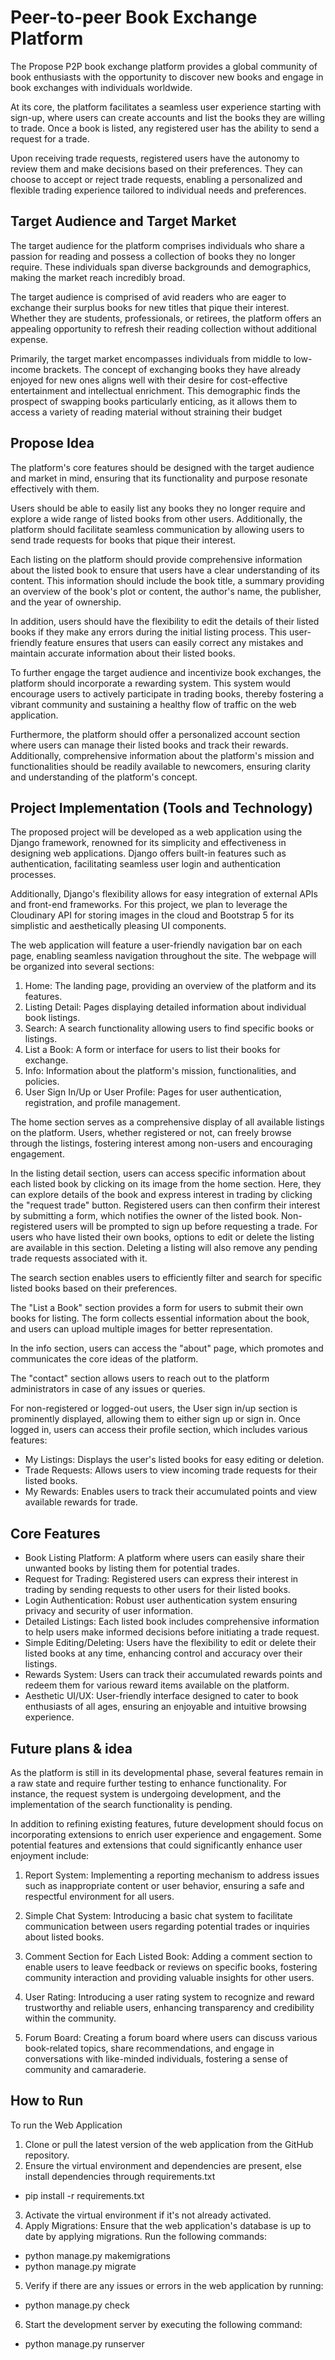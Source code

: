 # Peer-to-peer Book Exchange Platform 

The Propose P2P book exchange platform provides a global community of book enthusiasts with the opportunity to discover new books and engage in book exchanges with individuals worldwide.

At its core, the platform facilitates a seamless user experience starting with sign-up, where users can create accounts and list the books they are willing to trade. Once a book is listed, any registered user has the ability to send a request for a trade.

Upon receiving trade requests, registered users have the autonomy to review them and make decisions based on their preferences. They can choose to accept or reject trade requests, enabling a personalized and flexible trading experience tailored to individual needs and preferences.


## Target Audience and Target Market 

The target audience for the platform comprises individuals who share a passion for reading and possess a collection of books they no longer require. These individuals span diverse backgrounds and demographics, making the market reach incredibly broad.

The target audience is comprised of avid readers who are eager to exchange their surplus books for new titles that pique their interest. Whether they are students, professionals, or retirees, the platform offers an appealing opportunity to refresh their reading collection without additional expense.

Primarily, the target market encompasses individuals from middle to low-income brackets. The concept of exchanging books they have already enjoyed for new ones aligns well with their desire for cost-effective entertainment and intellectual enrichment. This demographic finds the prospect of swapping books particularly enticing, as it allows them to access a variety of reading material without straining their budget

## Propose Idea

The platform's core features should be designed with the target audience and market in mind, ensuring that its functionality and purpose resonate effectively with them.

Users should be able to easily list any books they no longer require and explore a wide range of listed books from other users. Additionally, the platform should facilitate seamless communication by allowing users to send trade requests for books that pique their interest.

Each listing on the platform should provide comprehensive information about the listed book to ensure that users have a clear understanding of its content. This information should include the book title, a summary providing an overview of the book's plot or content, the author's name, the publisher, and the year of ownership.

In addition, users should have the flexibility to edit the details of their listed books if they make any errors during the initial listing process. This user-friendly feature ensures that users can easily correct any mistakes and maintain accurate information about their listed books.

To further engage the target audience and incentivize book exchanges, the platform should incorporate a rewarding system. This system would encourage users to actively participate in trading books, thereby fostering a vibrant community and sustaining a healthy flow of traffic on the web application.

Furthermore, the platform should offer a personalized account section where users can manage their listed books and track their rewards. Additionally, comprehensive information about the platform's mission and functionalities should be readily available to newcomers, ensuring clarity and understanding of the platform's concept.

## Project Implementation (Tools and Technology)

The proposed project will be developed as a web application using the Django framework, renowned for its simplicity and effectiveness in designing web applications. Django offers built-in features such as authentication, facilitating seamless user login and authentication processes.

Additionally, Django's flexibility allows for easy integration of external APIs and front-end frameworks. For this project, we plan to leverage the Cloudinary API for storing images in the cloud and Bootstrap 5 for its simplistic and aesthetically pleasing UI components.

The web application will feature a user-friendly navigation bar on each page, enabling seamless navigation throughout the site. The webpage will be organized into several sections:

1. Home: The landing page, providing an overview of the platform and its features.
2. Listing Detail: Pages displaying detailed information about individual book listings.
3. Search: A search functionality allowing users to find specific books or listings.
4. List a Book: A form or interface for users to list their books for exchange.
5. Info: Information about the platform's mission, functionalities, and policies.
6. User Sign In/Up or User Profile: Pages for user authentication, registration, and profile management.

The home section serves as a comprehensive display of all available listings on the platform. Users, whether registered or not, can freely browse through the listings, fostering interest among non-users and encouraging engagement.

In the listing detail section, users can access specific information about each listed book by clicking on its image from the home section. Here, they can explore details of the book and express interest in trading by clicking the "request trade" button. Registered users can then confirm their interest by submitting a form, which notifies the owner of the listed book. Non-registered users will be prompted to sign up before requesting a trade. For users who have listed their own books, options to edit or delete the listing are available in this section. Deleting a listing will also remove any pending trade requests associated with it.

The search section enables users to efficiently filter and search for specific listed books based on their preferences.

The "List a Book" section provides a form for users to submit their own books for listing. The form collects essential information about the book, and users can upload multiple images for better representation.

In the info section, users can access the "about" page, which promotes and communicates the core ideas of the platform. 

The "contact" section allows users to reach out to the platform administrators in case of any issues or queries.

For non-registered or logged-out users, the User sign in/up section is prominently displayed, allowing them to either sign up or sign in. Once logged in, users can access their profile section, which includes various features:

- My Listings: Displays the user's listed books for easy editing or deletion.
- Trade Requests: Allows users to view incoming trade requests for their listed books.
- My Rewards: Enables users to track their accumulated points and view available rewards for trade.

## Core Features

- Book Listing Platform: A platform where users can easily share their unwanted books by listing them for potential trades.
- Request for Trading: Registered users can express their interest in trading by sending requests to other users for their listed books.
- Login Authentication: Robust user authentication system ensuring privacy and security of user information.
- Detailed Listings: Each listed book includes comprehensive information to help users make informed decisions before initiating a trade request.
- Simple Editing/Deleting: Users have the flexibility to edit or delete their listed books at any time, enhancing control and accuracy over their listings.
- Rewards System: Users can track their accumulated rewards points and redeem them for various reward items available on the platform.
- Aesthetic UI/UX: User-friendly interface designed to cater to book enthusiasts of all ages, ensuring an enjoyable and intuitive browsing experience.

## Future plans & idea

As the platform is still in its developmental phase, several features remain in a raw state and require further testing to enhance functionality. For instance, the request system is undergoing development, and the implementation of the search functionality is pending.

In addition to refining existing features, future development should focus on incorporating extensions to enrich user experience and engagement. Some potential features and extensions that could significantly enhance user enjoyment include:

1. Report System: Implementing a reporting mechanism to address issues such as inappropriate content or user behavior, ensuring a safe and respectful environment for all users.

2. Simple Chat System: Introducing a basic chat system to facilitate communication between users regarding potential trades or inquiries about listed books.

3. Comment Section for Each Listed Book: Adding a comment section to enable users to leave feedback or reviews on specific books, fostering community interaction and providing valuable insights for other users.

4. User Rating: Introducing a user rating system to recognize and reward trustworthy and reliable users, enhancing transparency and credibility within the community.

5. Forum Board: Creating a forum board where users can discuss various book-related topics, share recommendations, and engage in conversations with like-minded individuals, fostering a sense of community and camaraderie.

## How to Run 

To run the Web Application 

1. Clone or pull the latest version of the web application from the GitHub repository.
2. Ensure the virtual environment and dependencies are present, else install dependencies through requirements.txt 
 - pip install -r requirements.txt
3. Activate the virtual environment if it's not already activated.
4. Apply Migrations: Ensure that the web application's database is up to date by applying migrations. Run the  following commands:
 - python manage.py makemigrations
 - python manage.py migrate
5. Verify if there are any issues or errors in the web application by running:
 - python manage.py check
6. Start the development server by executing the following command:
 - python manage.py runserver